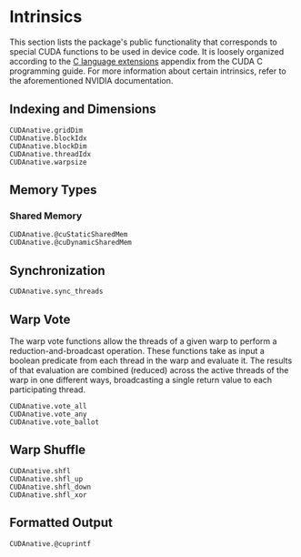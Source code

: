 # Intrinsics

This section lists the package's public functionality that corresponds to special CUDA
functions to be used in device code. It is loosely organized according to the [C language
extensions](http://docs.nvidia.com/cuda/cuda-c-programming-guide/#c-language-extensions)
appendix from the CUDA C programming guide. For more information about certain intrinsics,
refer to the aforementioned NVIDIA documentation.


## Indexing and Dimensions

```@docs
CUDAnative.gridDim
CUDAnative.blockIdx
CUDAnative.blockDim
CUDAnative.threadIdx
CUDAnative.warpsize
```


## Memory Types

### Shared Memory

```@docs
CUDAnative.@cuStaticSharedMem
CUDAnative.@cuDynamicSharedMem
```


## Synchronization

```@docs
CUDAnative.sync_threads
```


## Warp Vote

The warp vote functions allow the threads of a given warp to perform a
reduction-and-broadcast operation. These functions take as input a boolean predicate from
each thread in the warp and evaluate it. The results of that evaluation are combined
(reduced) across the active threads of the warp in one different ways, broadcasting a single
return value to each participating thread.

```@docs
CUDAnative.vote_all
CUDAnative.vote_any
CUDAnative.vote_ballot
```


## Warp Shuffle

```@docs
CUDAnative.shfl
CUDAnative.shfl_up
CUDAnative.shfl_down
CUDAnative.shfl_xor
```


## Formatted Output

```@docs
CUDAnative.@cuprintf
```
